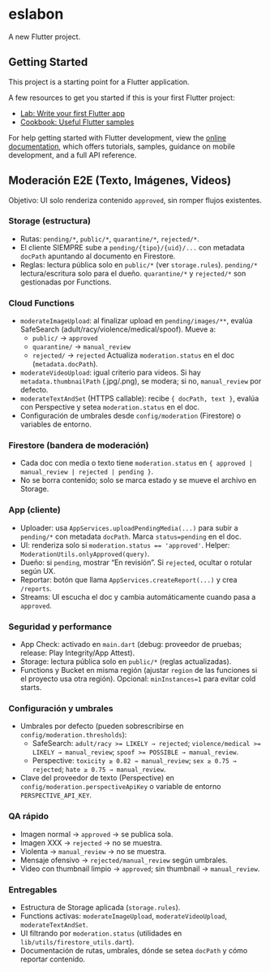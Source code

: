 # eslabon

A new Flutter project.

## Getting Started

This project is a starting point for a Flutter application.

A few resources to get you started if this is your first Flutter project:

- [Lab: Write your first Flutter app](https://docs.flutter.dev/get-started/codelab)
- [Cookbook: Useful Flutter samples](https://docs.flutter.dev/cookbook)

For help getting started with Flutter development, view the
[online documentation](https://docs.flutter.dev/), which offers tutorials,
samples, guidance on mobile development, and a full API reference.
## Moderación E2E (Texto, Imágenes, Videos)

Objetivo: UI solo renderiza contenido `approved`, sin romper flujos existentes.

### Storage (estructura)
- Rutas: `pending/*`, `public/*`, `quarantine/*`, `rejected/*`.
- El cliente SIEMPRE sube a `pending/{tipo}/{uid}/...` con metadata `docPath` apuntando al documento en Firestore.
- Reglas: lectura pública solo en `public/*` (ver `storage.rules`). `pending/*` lectura/escritura solo para el dueño. `quarantine/*` y `rejected/*` son gestionadas por Functions.

### Cloud Functions
- `moderateImageUpload`: al finalizar upload en `pending/images/**`, evalúa SafeSearch (adult/racy/violence/medical/spoof). Mueve a:
  - `public/` → `approved`
  - `quarantine/` → `manual_review`
  - `rejected/` → `rejected`
  Actualiza `moderation.status` en el doc (`metadata.docPath`).
- `moderateVideoUpload`: igual criterio para videos. Si hay `metadata.thumbnailPath` (.jpg/.png), se modera; si no, `manual_review` por defecto.
- `moderateTextAndSet` (HTTPS callable): recibe `{ docPath, text }`, evalúa con Perspective y setea `moderation.status` en el doc.
- Configuración de umbrales desde `config/moderation` (Firestore) o variables de entorno.

### Firestore (bandera de moderación)
- Cada doc con media o texto tiene `moderation.status` en `{ approved | manual_review | rejected | pending }`.
- No se borra contenido; solo se marca estado y se mueve el archivo en Storage.

### App (cliente)
- Uploader: usa `AppServices.uploadPendingMedia(...)` para subir a `pending/*` con metadata `docPath`. Marca `status=pending` en el doc.
- UI: renderiza solo si `moderation.status == 'approved'`. Helper: `ModerationUtils.onlyApproved(query)`.
- Dueño: si `pending`, mostrar “En revisión”. Si `rejected`, ocultar o rotular según UX.
- Reportar: botón que llama `AppServices.createReport(...)` y crea `/reports`.
- Streams: UI escucha el doc y cambia automáticamente cuando pasa a `approved`.

### Seguridad y performance
- App Check: activado en `main.dart` (debug: proveedor de pruebas; release: Play Integrity/App Attest).
- Storage: lectura pública solo en `public/*` (reglas actualizadas).
- Functions y Bucket en misma región (ajustar `region` de las funciones si el proyecto usa otra región). Opcional: `minInstances=1` para evitar cold starts.

### Configuración y umbrales
- Umbrales por defecto (pueden sobrescribirse en `config/moderation.thresholds`):
  - SafeSearch: `adult/racy >= LIKELY → rejected`; `violence/medical >= LIKELY → manual_review`; `spoof >= POSSIBLE → manual_review`.
  - Perspective: `toxicity ≥ 0.82 → manual_review`; `sex ≥ 0.75 → rejected`; `hate ≥ 0.75 → manual_review`.
- Clave del proveedor de texto (Perspective) en `config/moderation.perspectiveApiKey` o variable de entorno `PERSPECTIVE_API_KEY`.

### QA rápido
- Imagen normal → `approved` → se publica sola.
- Imagen XXX → `rejected` → no se muestra.
- Violenta → `manual_review` → no se muestra.
- Mensaje ofensivo → `rejected/manual_review` según umbrales.
- Video con thumbnail limpio → `approved`; sin thumbnail → `manual_review`.

### Entregables
- Estructura de Storage aplicada (`storage.rules`).
- Functions activas: `moderateImageUpload`, `moderateVideoUpload`, `moderateTextAndSet`.
- UI filtrando por `moderation.status` (utilidades en `lib/utils/firestore_utils.dart`).
- Documentación de rutas, umbrales, dónde se setea `docPath` y cómo reportar contenido.

